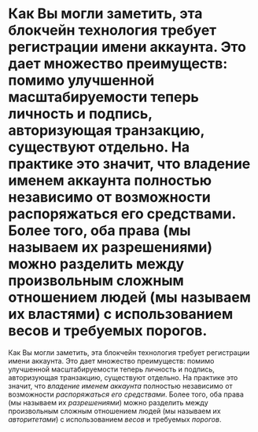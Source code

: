 # Как Вы могли заметить, эта блокчейн технология требует регистрации имени аккаунта. Это дает множество преимуществ: помимо улучшенной масштабируемости теперь личность и подпись, авторизующая транзакцию, существуют отдельно. На практике это значит, что владение именем аккаунта полностью независимо от возможности распоряжаться его средствами. Более того, оба права (мы называем их разрешениями) можно разделить между произвольным сложным отношением людей (мы называем их властями) с использованием весов и требуемых порогов.

Как Вы могли заметить, эта блокчейн технология требует регистрации имени аккаунта. Это дает множество преимуществ: помимо улучшенной масштабируемости теперь личность и подпись, авторизующая транзакцию, существуют отдельно. На практике это значит, что *владение именем аккаунта* полностью независимо от возможности *распоряжаться его средствами*. Более того, оба права (мы называем их *разрешениями*) можно разделить между произвольным сложным отношением людей (мы называем их *авторитетами*) с использованием *весов* и требуемых *порогов*.